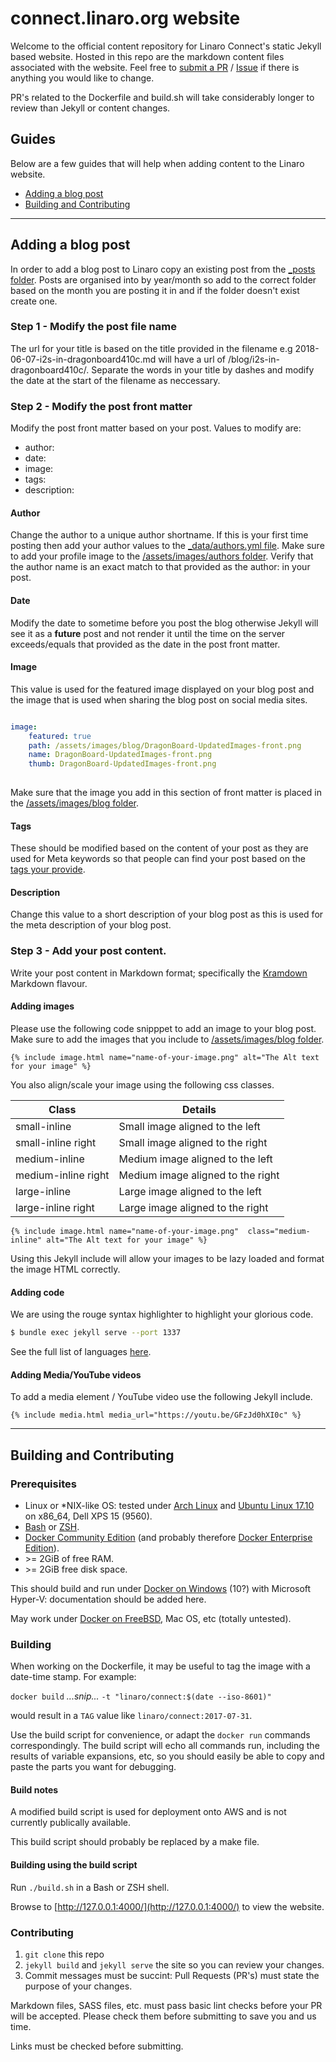 # connect.linaro.org website

Welcome to the official content repository for Linaro Connect's static Jekyll based website.
Hosted in this repo are the markdown content files associated with the website. Feel free to [submit a PR](https://github.com/linaro/connect/pulls) / [Issue](https://github.com/Linaro/connect/issues/new) if there is anything you would like to change.

PR's related to the Dockerfile and build.sh will take considerably longer to review than Jekyll or content changes.



## Guides

Below are a few guides that will help when adding content to the Linaro website.

- [Adding a blog post](#adding-a-blog-post)
- [Building and Contributing](#building-and-contributing)


*****

## Adding a blog post

In order to add a blog post to Linaro copy an existing post from the [_posts folder](https://github.com/Linaro/connect/tree/master/_posts). Posts are organised into by year/month so add to the correct folder based on the month you are posting it in and if the folder doesn't exist create one.

### Step 1 - Modify the post file name
The url for your title is based on the title provided in the filename e.g 2018-06-07-i2s-in-dragonboard410c.md will have a url of /blog/i2s-in-dragonboard410c/. Separate the words in your title by dashes and modify the date at the start of the filename as neccessary. 

### Step 2 - Modify the post front matter
Modify the post front matter based on your post. Values to modify are:
- author:
- date:
- image:
- tags:
- description:

#### Author
Change the author to a unique author shortname. If this is your first time posting then add your author values to the [_data/authors.yml file](https://github.com/Linaro/connect/blob/master/_data/authors.yml). Make sure to add your profile image to the [/assets/images/authors folder](https://github.com/Linaro/connect/tree/master/assets/images/authors). Verify that the author name is an exact match to that provided as the author: in your post.

#### Date
Modify the date to sometime before you post the blog otherwise Jekyll will see it as a __future__ post and not render it until the time on the server exceeds/equals that provided as the date in the post front matter.

#### Image
This value is used for the featured image displayed on your blog post and the image that is used when sharing the blog post on social media sites.

```YAML

image:
    featured: true
    path: /assets/images/blog/DragonBoard-UpdatedImages-front.png
    name: DragonBoard-UpdatedImages-front.png
    thumb: DragonBoard-UpdatedImages-front.png 
    
```

Make sure that the image you add in this section of front matter is placed in the [/assets/images/blog folder](https://github.com/Linaro/connect/tree/master/assets/images/blog).

#### Tags
These should be modified based on the content of your post as they are used for Meta keywords so that people can find your post based on the [tags your provide](https://www.Linaro.org/blog/tag/).

#### Description
Change this value to a short description of your blog post as this is used for the meta description of your blog post.


### Step 3 - Add your post content.

Write your post content in Markdown format; specifically the [Kramdown](https://kramdown.gettalong.org/) Markdown flavour.

#### Adding images
Please use the following code snipppet to add an image to your blog post. Make sure to add the images that you include to [/assets/images/blog folder](https://github.com/Linaro/connect/tree/master/assets/images/blog).

```
{% include image.html name="name-of-your-image.png" alt="The Alt text for your image" %}
```

You also align/scale your image using the following css classes.

|Class|Details|
|-----|-------|
|small-inline|Small image aligned to the left|
|small-inline right| Small image aligned to the right|
|medium-inline|Medium image aligned to the left|
|medium-inline right|Medium image aligned to the right|
|large-inline|Large image aligned to the left|
|large-inline right|Large image aligned to the right|

```
{% include image.html name="name-of-your-image.png"  class="medium-inline" alt="The Alt text for your image" %}
```

Using this Jekyll include will allow your images to be lazy loaded and format the image HTML correctly.


#### Adding code

We are using the rouge syntax highlighter to highlight your glorious code. 

```bash
$ bundle exec jekyll serve --port 1337
```

See the full list of languages [here](https://github.com/jneen/rouge/wiki/List-of-supported-languages-and-lexers).


#### Adding Media/YouTube videos

To add a media element / YouTube video use the following Jekyll include.

```
{% include media.html media_url="https://youtu.be/GFzJd0hXI0c" %}
```

*****

## Building and Contributing

### Prerequisites

- Linux or *NIX-like OS: tested under [Arch Linux](https://archlinux.org) and [Ubuntu Linux 17.10](https://www.ubuntu.com/) on x86_64, Dell XPS 15 (9560).
- [Bash](https://www.gnu.org/software/bash/) or [ZSH](http://zsh.sourceforge.net/).
- [Docker Community Edition](https://www.docker.com/community-edition#/download) (and probably therefore [Docker Enterprise Edition](https://www.docker.com/enterprise-edition)).
- \>= 2GiB of free RAM.
- \>= 2GiB free disk space.

This should build and run under [Docker on Windows](https://docs.docker.com/docker-for-windows/) (10?) with Microsoft Hyper-V: documentation should be added here.

May work under [Docker on FreeBSD](https://wiki.freebsd.org/Docker), Mac OS, etc (totally untested).

### Building

When working on the Dockerfile, it may be useful to tag the image with a date-time stamp. For example:

```docker build``` _...snip..._ ```-t "linaro/connect:$(date --iso-8601)"```

would result in a ```TAG``` value like ```linaro/connect:2017-07-31```.

Use the build script for convenience, or adapt the ```docker run``` commands correspondingly. The build script will echo all commands run, including the results of variable expansions, etc, so you should easily be able to copy and paste the parts you want for debugging.

#### Build notes

A modified build script is used for deployment onto AWS and is not currently publically available.

This build script should probably be replaced by a make file.

#### Building using the build script

Run ```./build.sh``` in a Bash or ZSH shell.

Browse to [http://127.0.0.1:4000/](http://127.0.0.1:4000/) to view the website.

### Contributing

1. ```git clone``` this repo
2. ```jekyll build``` and ```jekyll serve``` the site so you can review your changes.
3. Commit messages must be succint: Pull Requests (PR's) must state the purpose of your changes.

Markdown files, SASS files, etc. must pass basic lint checks before your PR will be accepted. Please check them before submitting to save you and us time.

Links must be checked before submitting.
